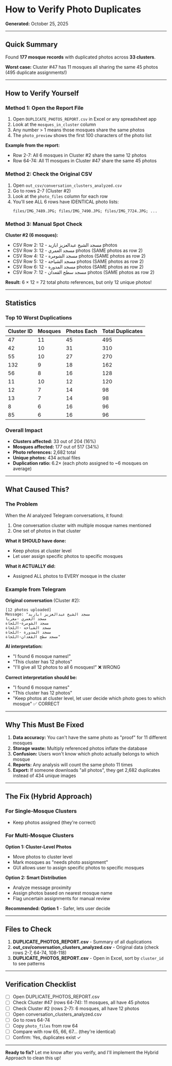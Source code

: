 # How to Verify Photo Duplicates

**Generated:** October 25, 2025

---

## Quick Summary

Found **177 mosque records** with duplicated photos across **33 clusters**.

**Worst case:** Cluster #47 has 11 mosques all sharing the same 45 photos (495 duplicate assignments!)

---

## How to Verify Yourself

### Method 1: Open the Report File

1. Open `DUPLICATE_PHOTOS_REPORT.csv` in Excel or any spreadsheet app
2. Look at the `mosques_in_cluster` column
3. Any number > 1 means those mosques share the same photos
4. The `photo_preview` shows the first 100 characters of the photo list

**Example from the report:**
- Row 2-7: All 6 mosques in Cluster #2 share the same 12 photos
- Row 64-74: All 11 mosques in Cluster #47 share the same 45 photos

### Method 2: Check the Original CSV

1. Open `out_csv/conversation_clusters_analyzed.csv`
2. Go to rows 2-7 (Cluster #2)
3. Look at the `photo_files` column for each row
4. You'll see ALL 6 rows have IDENTICAL photo lists:
   ```
   files/IMG_7489.JPG; files/IMG_7490.JPG; files/IMG_7724.JPG; ...
   ```

### Method 3: Manual Spot Check

**Cluster #2 (6 mosques):**
- CSV Row 2: مسجد الشيخ عبدالعزيز ابازيد - 12 photos
- CSV Row 3: مسجد العمري - 12 photos (SAME photos as row 2)
- CSV Row 4: مسجد الشومرة - 12 photos (SAME photos as row 2)
- CSV Row 5: مسجد الشياحة - 12 photos (SAME photos as row 2)
- CSV Row 6: مسجد المدورة - 12 photos (SAME photos as row 2)
- CSV Row 7: مسجد سطح القعدان - 12 photos (SAME photos as row 2)

**Result:** 6 × 12 = 72 total photo references, but only 12 unique photos!

---

## Statistics

### Top 10 Worst Duplications

| Cluster ID | Mosques | Photos Each | Total Duplicates |
|------------|---------|-------------|------------------|
| 47 | 11 | 45 | 495 |
| 42 | 10 | 31 | 310 |
| 55 | 10 | 27 | 270 |
| 132 | 9 | 18 | 162 |
| 56 | 8 | 16 | 128 |
| 11 | 10 | 12 | 120 |
| 12 | 7 | 14 | 98 |
| 13 | 7 | 14 | 98 |
| 8 | 6 | 16 | 96 |
| 85 | 6 | 16 | 96 |

### Overall Impact

- **Clusters affected:** 33 out of 204 (16%)
- **Mosques affected:** 177 out of 517 (34%)
- **Photo references:** 2,682 total
- **Unique photos:** 434 actual files
- **Duplication ratio:** 6.2× (each photo assigned to ~6 mosques on average)

---

## What Caused This?

### The Problem

When the AI analyzed Telegram conversations, it found:
1. One conversation cluster with multiple mosque names mentioned
2. One set of photos in that cluster

**What it SHOULD have done:**
- Keep photos at cluster level
- Let user assign specific photos to specific mosques

**What it ACTUALLY did:**
- Assigned ALL photos to EVERY mosque in the cluster

### Example from Telegram

**Original conversation** (Cluster #2):
```
[12 photos uploaded]
Message: "مسجد الشيخ عبدالعزيز ابازيد
مسجد العمري -معربا
مسجد الشومرة-اللجاة
مسجد الشياحة -اللجاة
مسجد المدورة -اللجاة
مسجد سطح القعدان-اللجاة"
```

**AI interpretation:**
- "I found 6 mosque names!"
- "This cluster has 12 photos"
- "I'll give all 12 photos to all 6 mosques!" ❌ WRONG

**Correct interpretation should be:**
- "I found 6 mosque names"
- "This cluster has 12 photos"
- "Keep photos at cluster level, let user decide which photo goes to which mosque" ✅ CORRECT

---

## Why This Must Be Fixed

1. **Data accuracy:** You can't have the same photo as "proof" for 11 different mosques
2. **Storage waste:** Multiply referenced photos inflate the database
3. **Confusion:** Users won't know which photo actually belongs to which mosque
4. **Reports:** Any analysis will count the same photo 11 times
5. **Export:** If someone downloads "all photos", they get 2,682 duplicates instead of 434 unique images

---

## The Fix (Hybrid Approach)

### For Single-Mosque Clusters
- Keep photos assigned (they're correct)

### For Multi-Mosque Clusters
**Option 1: Cluster-Level Photos**
- Move photos to cluster level
- Mark mosques as "needs photo assignment"
- GUI allows user to assign specific photos to specific mosques

**Option 2: Smart Distribution**
- Analyze message proximity
- Assign photos based on nearest mosque name
- Flag uncertain assignments for manual review

**Recommended: Option 1** - Safer, lets user decide

---

## Files to Check

1. **DUPLICATE_PHOTOS_REPORT.csv** - Summary of all duplications
2. **out_csv/conversation_clusters_analyzed.csv** - Original data (check rows 2-7, 64-74, 108-118)
3. **DUPLICATE_PHOTOS_REPORT.csv** - Open in Excel, sort by `cluster_id` to see patterns

---

## Verification Checklist

- [ ] Open DUPLICATE_PHOTOS_REPORT.csv
- [ ] Check Cluster #47 (rows 64-74): 11 mosques, all have 45 photos
- [ ] Check Cluster #2 (rows 2-7): 6 mosques, all have 12 photos
- [ ] Open conversation_clusters_analyzed.csv
- [ ] Go to rows 64-74
- [ ] Copy `photo_files` from row 64
- [ ] Compare with row 65, 66, 67... (they're identical)
- [ ] Confirm: Yes, duplicates exist ✓

---

**Ready to fix?** Let me know after you verify, and I'll implement the Hybrid Approach to clean this up!
